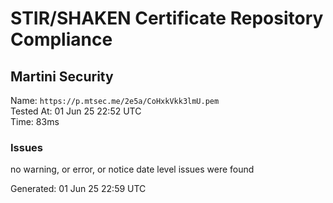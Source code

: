 # STIR/SHAKEN Certificate Repository Compliance

## Martini Security

Name: `https://p.mtsec.me/2e5a/CoHxkVkk3lmU.pem`\
Tested At: 01 Jun 25 22:52 UTC\
Time: 83ms

### Issues

no warning, or error, or notice date level issues were found

Generated: 01 Jun 25 22:59 UTC